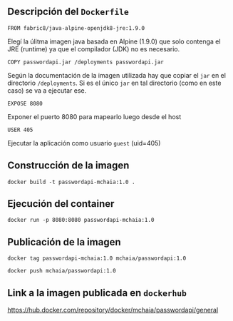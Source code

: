 ## Descripción del `Dockerfile`
    FROM fabric8/java-alpine-openjdk8-jre:1.9.0

Elegí la úlitma imagen java basada en Alpine (1.9.0) que solo contenga el JRE (runtime) ya que el compilador (JDK) no es necesario. 

    COPY passwordapi.jar /deployments passwordapi.jar

Según la documentación de la imagen utilizada hay que copiar el `jar` en el directorio `/deployments`. Si es el único `jar` en tal directorio (como en este caso) se va a ejecutar ese. 

    EXPOSE 8080

Exponer el puerto 8080 para mapearlo luego desde el host

    USER 405

Ejecutar la aplicación como usuario `guest` (uid=405)

## Construcción de la imagen

    docker build -t passwordapi-mchaia:1.0 .

## Ejecución del container

    docker run -p 8080:8080 passwordapi-mchaia:1.0

## Publicación de la imagen

    docker tag passwordapi-mchaia:1.0 mchaia/passwordapi:1.0
    
    docker push mchaia/passwordapi:1.0

## Link a la imagen publicada en `dockerhub`

https://hub.docker.com/repository/docker/mchaia/passwordapi/general
